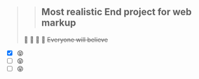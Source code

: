 
>> ## Most realistic End project for web markup
> :see_no_evil: :hear_no_evil: 🙊	:speak_no_evil:
> ~~Everyone will believe~~ 

- [x] :stuck_out_tongue_closed_eyes:
- [ ] :stuck_out_tongue_closed_eyes:
- [ ] :stuck_out_tongue_closed_eyes:
